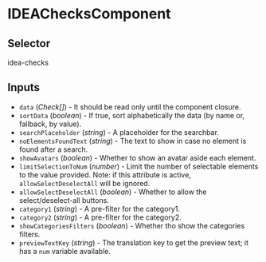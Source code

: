 # IDEAChecksComponent

## Selector

idea-checks

## Inputs

- `data` (*Check[]*) - It should be read only until the component closure.
- `sortData` (*boolean*) - If true, sort alphabetically the data (by name or, fallback, by value).
- `searchPlaceholder` (*string*) - A placeholder for the searchbar.
- `noElementsFoundText` (*string*) - The text to show in case no element is found after a search.
- `showAvatars` (*boolean*) - Whether to show an avatar aside each element.
- `limitSelectionToNum` (*number*) - Limit the number of selectable elements to the value provided.
Note: if this attribute is active, `allowSelectDeselectAll` will be ignored.
- `allowSelectDeselectAll` (*boolean*) - Whether to allow the select/deselect-all buttons.
- `category1` (*string*) - A pre-filter for the category1.
- `category2` (*string*) - A pre-filter for the category2.
- `showCategoriesFilters` (*boolean*) - Whether tho show the categories filters.
- `previewTextKey` (*string*) - The translation key to get the preview text; it has a `num` variable available.

